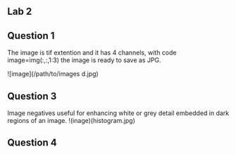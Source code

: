 ## Lab 2


## Question 1

The image is tif extention and it has 4 channels, with code image=img(:,:,1:3) the image is ready to save as JPG. 

![image](/path/to/images d.jpg)

## Question 3 

Image negatives useful for enhancing white or grey detail embedded in dark regions of an image.
!(inage)(histogram.jpg)


## Question 4 



